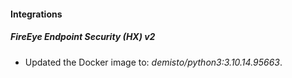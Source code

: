 
#### Integrations

##### FireEye Endpoint Security (HX) v2

- Updated the Docker image to: *demisto/python3:3.10.14.95663*.

